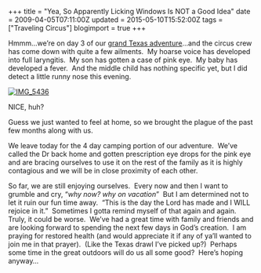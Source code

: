 +++
title = "Yea, So Apparently Licking Windows Is NOT a Good Idea"
date = 2009-04-05T07:11:00Z
updated = 2015-05-10T15:52:00Z
tags = ["Traveling Circus"]
blogimport = true 
+++

Hmmm…we’re on day 3 of our [grand Texas adventure](http://lifeatthecircus.com/2009/04/03/ambitious-or-crazy/)…and the circus crew has come down with quite a few ailments.  My hoarse voice has developed into full laryngitis.  My son has gotten a case of pink eye.  My baby has developed a fever.  And the middle child has nothing specific yet, but I did detect a little runny nose this evening.  

[![IMG_5436](https://latc.s3.amazonaws.com/wp-content/uploads/2009/04/img-5436-thumb.jpg "IMG_5436")](https://latc.s3.amazonaws.com/wp-content/uploads/2009/04/img-5436.jpg)  

NICE, huh?  

Guess we just wanted to feel at home, so we brought the plague of the past few months along with us.  

We leave today for the 4 day camping portion of our adventure.  We’ve called the Dr back home and gotten prescription eye drops for the pink eye and are bracing ourselves to use it on the rest of the family as it is highly contagious and we will be in close proximity of each other.  

So far, we are still enjoying ourselves.  Every now and then I want to grumble and cry, “_why now? why on vacation_”  But I am determined not to let it ruin our fun time away.  “This is the day the Lord has made and I WILL rejoice in it.”  Sometimes I gotta remind myself of that again and again.  Truly, it could be worse.  We’ve had a great time with family and friends and are looking forward to spending the next few days in God’s creation.  I am praying for restored health (and would appreciate it if any of ya’ll wanted to join me in that prayer).  (Like the Texas drawl I’ve picked up?)  Perhaps some time in the great outdoors will do us all some good?  Here’s hoping anyway…
